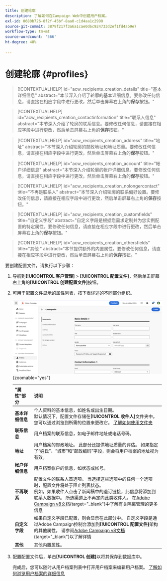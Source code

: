 ```yaml
---
title: 创建轮廓
description: 了解如何在Campaign Web中创建用户档案。
exl-id: 0680b726-8f2f-45bf-8aa0-c1d4aa1c2990
source-git-commit: 3879f217f3a6a1cae0d6c924733d2ef1fd4ab9e7
workflow-type: tm+mt
source-wordcount: '566'
ht-degree: 48%

---
```


# 创建轮廓 {#profiles}

>[!CONTEXTUALHELP]
>id="acw_recipients_creation_details"
>title="基本详细信息"
>abstract="本节深入介绍了轮廓的基本详细信息。要修改任何信息，请直接在相应字段中进行更改，然后单击屏幕右上角的&#x200B;**保存**&#x200B;按钮。"

>[!CONTEXTUALHELP]
>id="acw_recipients_creation_contactinformation"
>title="联系人信息"
>abstract="本节深入介绍了轮廓的联系信息。要修改任何信息，请直接在相应字段中进行更改，然后单击屏幕右上角的&#x200B;**保存**&#x200B;按钮。"

>[!CONTEXTUALHELP]
>id="acw_recipients_creation_address"
>title="地址"
>abstract="本节深入介绍轮廓的邮政地址和地址质量。要修改任何信息，请直接在相应字段中进行更改，然后单击屏幕右上角的&#x200B;**保存**&#x200B;按钮。"

>[!CONTEXTUALHELP]
>id="acw_recipients_creation_account"
>title="帐户详细信息"
>abstract="本节深入介绍轮廓的帐户详细信息。要修改任何信息，请直接在相应字段中进行更改，然后单击屏幕右上角的&#x200B;**保存**&#x200B;按钮。"

>[!CONTEXTUALHELP]
>id="acw_recipients_creation_nolongercontact"
>title="不再是联系人"
>abstract="本节深入介绍轮廓的联系偏好设置。要修改任何信息，请直接在相应字段中进行更改，然后单击屏幕右上角的&#x200B;**保存**&#x200B;按钮。"

>[!CONTEXTUALHELP]
>id="acw_recipients_creation_customfields"
>title="自定义字段"
>abstract="自定义字段是根据您需求定制并为您实例配置的特定属性。要修改任何信息，请直接在相应字段中进行更改，然后单击屏幕右上角的&#x200B;**保存**&#x200B;按钮。"

>[!CONTEXTUALHELP]
>id="acw_recipients_creation_othersfields"
>title="其他 "
>abstract="本节提供额外的内置属性。要修改任何信息，请直接在相应字段中进行更改，然后单击屏幕右上角的&#x200B;**保存**&#x200B;按钮。"

要创建配置文件，请执行以下步骤：

1. 导航到&#x200B;**[!UICONTROL 客户管理]** > **[!UICONTROL 配置文件]**，然后单击屏幕右上角的&#x200B;**[!UICONTROL 创建配置文件]**&#x200B;按钮。

1. 可用于配置文件显示的属性列表，按下表详述的不同部分组织。

   ![](assets/create-profile.png){zoomable="yes"}

   | “属性”部分 | 说明 |
   |  ---  |  ---  |
   | **基本详细信息** | 个人资料的基本信息，如姓名或出生日期。<br/>默认情况下，配置文件存储在&#x200B;**[!UICONTROL 收件人]**&#x200B;文件夹中。 您可以通过浏览到所需的位置来更改它。 [了解如何使用文件夹](../get-started/permissions.md#folders) |
   | **联系信息** | 用户档案的联系信息，如电子邮件地址或电话号码。 |
   | **地址** | 用户档案的邮政地址。 此部分还提供地址质量的评估。 如果指定了“姓氏”、“城市”和“邮政编码”字段，则会将用户档案的地址视为有效。 |
   | **帐户详细信息** | 用户档案帐户的信息，如状态或帐号。 |
   | **不再联系** | 配置文件的联系人首选项。 当选择这些选项中的任何一个选项时，配置文件将处于阻止列表状态。<br/>例如，如果收件人点击了新闻稿中的退订链接，此信息将添加到联系人数据中。 所选渠道上不再定向此类收件人。 在[Adobe Campaign v8文档](https://experienceleague.adobe.com/docs/campaign/campaign-v8/send/failures/quarantines.html){target="_blank"}中了解有关隔离管理的更多信息 |
   | **自定义字段** | 如果自定义字段已配置，则会显示在此部分中。 自定义字段是通过Adobe Campaign控制台添加到&#x200B;**[!UICONTROL 配置文件]**&#x200B;架构的其他属性。 请参阅[Adobe Campaign v8文档](https://experienceleague.adobe.com/docs/campaign/campaign-v8/developer/shemas-forms/extend-schema.html){target="_blank"}以了解详情 |
   | **其他** | 其他内置属性。 |

1. 配置配置文件后，单击&#x200B;**[!UICONTROL 创建]**&#x200B;以将其保存到数据库中。

   完成后，您可以随时从用户档案列表中打开用户档案来编辑用户档案。 [了解如何浏览用户档案的详细信息](profile-view.md)
